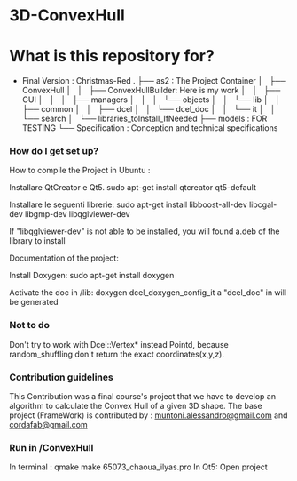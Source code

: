 # 3D-ConvexHull

# What is this repository for?
* Final Version : Christmas-Red
.
├── as2 : The Project Container
│   ├── ConvexHull
│   │   ├── ConvexHullBuilder: Here is my work
│   │   ├── GUI
│   │   │   ├── managers
│   │   │   └── objects
│   │   └── lib
│   │       ├── common
│   │       ├── dcel
│   │       └── dcel_doc
│   │           └── it
│   │               └── search
│   └── libraries_toInstall_IfNeeded
├── models : FOR TESTING
└── Specification : Conception and technical specifications


### How do I get set up? ###
How to compile the Project in Ubuntu :

Installare QtCreator e Qt5.
sudo apt-get install qtcreator qt5-default

Installare le seguenti librerie:
sudo apt-get install libboost-all-dev libcgal-dev libgmp-dev libqglviewer-dev

If "libqglviewer-dev" is not able to be installed, you will found a.deb of the library to install

Documentation of the project:

Install Doxygen:
sudo apt-get install doxygen

Activate the doc in /lib:
doxygen dcel_doxygen_config_it
a "dcel_doc" in <HTML> will be generated
### Not to do ###
Don't try to work with Dcel::Vertex* instead Pointd, because random_shuffling don't return the exact coordinates(x,y,z).
### Contribution guidelines ###
This Contribution was a final course's project that we have to develop an algorithm to calculate the Convex Hull of a given
3D shape.
The base project (FrameWork) is contributed by : muntoni.alessandro@gmail.com and cordafab@gmail.com
### Run in /ConvexHull ###
In terminal :
	qmake
	make
	65073_chaoua_ilyas.pro
In Qt5:
	Open project
